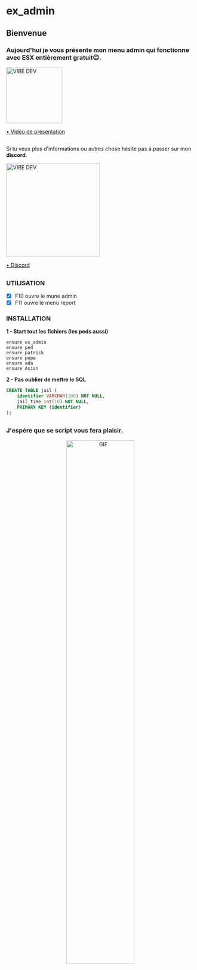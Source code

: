 # ex_admin

## Bienvenue 

### Aujourd'hui je vous présente mon menu admin qui fonctionne avec ESX entièrement gratuit😉.
> 
> 
<a href="https://youtu.be/zlYMxzsAolE">
<img alt="VIBE DEV" width="150px" src="https://cdn.discordapp.com/attachments/863444292579360799/909084091570343976/download_1.png" />
  
• Vidéo de présentation
</a>

##

Si tu veux plus d'informations ou autres chose hésite pas à passer sur mon **discord**.

<a href="https://discord.gg/nF9aHrSJh6">
<img alt="VIBE DEV" width="250px" src="https://cdn.discordapp.com/attachments/863444292579360799/909083496453115964/download.png" />
  
• Discord</a>

##

### UTILISATION

 - [x] F10 ouvre le mune admin
 - [x] F11 ouvre le menu report
 
### INSTALLATION

**1 - Start tout les fichiers (les peds aussi)** 

``` 
ensure ex_admin
ensure ped
ensure patrick
ensure pepe
ensure ada
ensure Asian
```

**2 - Pas oublier de mettre le SQL**

```sql
CREATE TABLE jail (
	identifier VARCHAR(100) NOT NULL,
	jail_time int(10) NOT NULL,
	PRIMARY KEY (identifier)
);
 ```
 
 ##

### J'espère que se script vous fera plaisir.
<a href="https://discord.gg/nF9aHrSJh6">
<p align="center">
  <img align="center" width="60%" alt="GIF" src="https://cdn.discordapp.com/attachments/863444292579360799/908094552898953256/LOGO_ANIMATION.gif"/>
</p>
</a>


